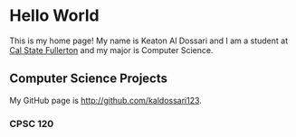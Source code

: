 # Hello World

This is my home page! My name is Keaton Al Dossari and I am a student at [Cal State Fullerton](http://www.fullerton.edu/) and my major is Computer Science.

## Computer Science Projects

My GitHub page is http://github.com/kaldossari123.

### CPSC 120
